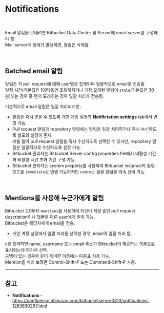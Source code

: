 # Notifications

<br>

Email 알림을 보내려면 Bitbucket Data Center 및 Server에 email server를 구성해야 함.  
Mail server에 장애가 발생하면, 알림은 삭제됨.

<br>

## Batched email 알림
알림은 각 pull request에 대해 user별로 집계되며 일괄적으로 email로 전송됨.  
일정 시간(기본값은 10분)동안 조용해지거나 가장 오래된 알림이 `stale`(기본값은 30분)되는 경우 중 먼저 도래하는 경우 일괄 처리가 전송됨. 

기본적으로 email 알림은 일괄 처리되지만:
- 알림을 즉시 받을 수 있도록 개인 계정 설정의 **Notifictation settings** tab에서 변경 가능.
- Pull request 알림과 repository 알림에는 알림을 일괄 처리하거나 즉시 수신하도록 별도의 설정이 존재.  
  예를 들어 pull request 알림을 즉시 수신하도록 선택할 수 있지만, repository 알림은 일괄적으로 수신하도록 설정 가능.
- Bitbucket 관리자는 Bitbucket Server config properties file에서 비활성 기간과 비활성 시간 초과 기간 구성 가능.
- Bitbucket 관리자는 system property를 사용하여 Bitbucket instance의 알림 모드를 `immediate`로 변경 가능하지만 users는 일괄 알림을 계속 선택 가능.

<br>

## Mentions를 사용해 누군가에게 알림
Bitbucket 2.0부터 `mentions`를 사용하여 자신이 작성 중인 pull request description이나 댓글을 다른 user에게 알림 가능.  
Bitbucket은 해당자에게 email을 전송.
- 개인 계정 설정에서 일괄 처리를 선택한 경우, email이 일괄 처리 됨.

`@`을 입력하면 name, username 또는 email 주소가 Bitbucket이 제공하는 목록으로 표시되는데 여기서 선택.  
공백이 있는 경우와 같이 특이한 이름에는 따옴표 사용 가능.  
Mention을 미리 보려면 Control-Shift-P 또는 Command-Shift-P 사용.

<hr>

## 참고
- **Notifications** - https://confluence.atlassian.com/bitbucketserver0813/notifications-1283690267.html
